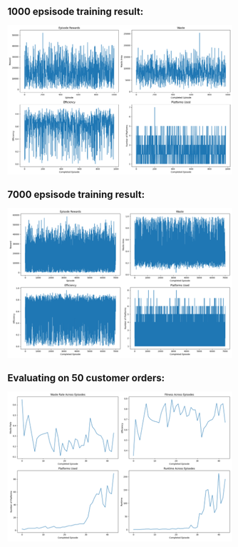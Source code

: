 ## 1000 epsisode training result:
![1000 epsisode training result](ppo_training_progress_1000ep.png)

## 7000 epsisode training result:
![7000 epsisode training result](ppo_training_progress_7000ep.png)

## Evaluating on 50 customer orders:
![7000 epsisode training result](evaluating_on_50_customer_orders.png)